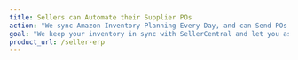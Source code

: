 ```yaml
---
title: Sellers can Automate their Supplier POs
action: "We sync Amazon Inventory Planning Every Day, and can Send POs and Shipping labels to your Suppliers"
goal: "We keep your inventory in sync with SellerCentral and let you assign Suppliers and create Purchase Orders. Depending on your FBA needs, we can also provide FBA & UPS labels."
product_url: /seller-erp
---
```

